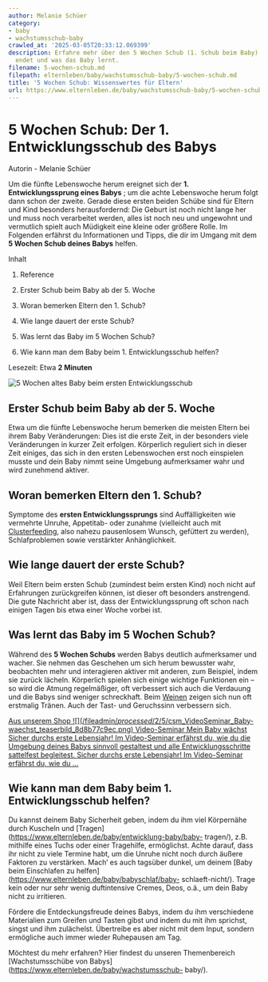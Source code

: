 ```yaml
---
author: Melanie Schüer
category:
- baby
- wachstumsschub-baby
crawled_at: '2025-03-05T20:33:12.069399'
description: Erfahre mehr über den 5 Wochen Schub (1. Schub beim Baby). Wann er beginnt,
  endet und was das Baby lernt.
filename: 5-wochen-schub.md
filepath: elternleben/baby/wachstumsschub-baby/5-wochen-schub.md
title: '5 Wochen Schub: Wissenswertes für Eltern'
url: https://www.elternleben.de/baby/wachstumsschub-baby/5-wochen-schub/
---
```


#  5 Wochen Schub: Der 1. Entwicklungsschub des Babys

Autorin - Melanie Schüer

Um die fünfte Lebenswoche herum ereignet sich der **1\. Entwicklungssprung
eines Babys** ; um die achte Lebenswoche herum folgt dann schon der zweite.
Gerade diese ersten beiden Schübe sind für Eltern und Kind besonders
herausfordernd: Die Geburt ist noch nicht lange her und muss noch verarbeitet
werden, alles ist noch neu und ungewohnt und vermutlich spielt auch Müdigkeit
eine kleine oder größere Rolle. Im Folgenden erfährst du Informationen und
Tipps, die dir im Umgang mit dem **5 Wochen Schub deines Babys** helfen.

Inhalt

1. Reference

2. Erster Schub beim Baby ab der 5. Woche 

3. Woran bemerken Eltern den 1. Schub?

4. Wie lange dauert der erste Schub?

5. Was lernt das Baby im 5 Wochen Schub?

6. Wie kann man dem Baby beim 1. Entwicklungsschub helfen?

Lesezeit: Etwa **2 Minuten**

![5 Wochen altes Baby beim ersten
Entwicklungsschub](/fileadmin/_processed_/b/a/csm_5_Wochen_Schub_Baby_74e236d54c.jpg)

##  Erster Schub beim Baby ab der 5. Woche

Etwa um die fünfte Lebenswoche herum bemerken die meisten Eltern bei ihrem
Baby Veränderungen: Dies ist die erste Zeit, in der besonders viele
Veränderungen in kurzer Zeit erfolgen. Körperlich reguliert sich in dieser
Zeit einiges, das sich in den ersten Lebenswochen erst noch einspielen musste
und dein Baby nimmt seine Umgebung aufmerksamer wahr und wird zunehmend
aktiver.

##  Woran bemerken Eltern den 1. Schub?

Symptome des **ersten Entwicklungssprungs** sind Auffälligkeiten wie vermehrte
Unruhe, Appetitab- oder zunahme (vielleicht auch mit
[Clusterfeeding](https://www.elternleben.de/baby/stillen/clusterfeeding/),
also nahezu pausenlosem Wunsch, gefüttert zu werden), Schlafproblemen sowie
verstärkter Anhänglichkeit.

##  Wie lange dauert der erste Schub?

Weil Eltern beim ersten Schub (zumindest beim ersten Kind) noch nicht auf
Erfahrungen zurückgreifen können, ist dieser oft besonders anstrengend. Die
gute Nachricht aber ist, dass der Entwicklungssprung oft schon nach einigen
Tagen bis etwa einer Woche vorbei ist.

##  Was lernt das Baby im 5 Wochen Schub?

Während des **5 Wochen Schubs** werden Babys deutlich aufmerksamer und wacher.
Sie nehmen das Geschehen um sich herum bewusster wahr, beobachten mehr und
interagieren aktiver mit anderen, zum Beispiel, indem sie zurück lächeln.
Körperlich spielen sich einige wichtige Funktionen ein – so wird die Atmung
regelmäßiger, oft verbessert sich auch die Verdauung und die Babys sind
weniger schreckhaft. Beim
[Weinen](https://www.elternleben.de/baby/entwicklung-baby/baby-weint/) zeigen
sich nun oft erstmalig Tränen. Auch der Tast- und Geruchssinn verbessern sich.

[ Aus unserem Shop ![](/fileadmin/_processed_/2/5/csm_VideoSeminar_Baby-
waechst_teaserbild_8d8b77c9ec.png) Video-Seminar Mein Baby wächst Sicher
durchs erste Lebensjahr! Im Video-Seminar erfährst du, wie du die Umgebung
deines Babys sinnvoll gestaltest und alle Entwicklungsschritte sattelfest
begleitest. Sicher durchs erste Lebensjahr! Im Video-Seminar erfährst du, wie
du …  ](/shop/video-seminar-mein-baby-waechst/)

##  Wie kann man dem Baby beim 1. Entwicklungsschub helfen?

Du kannst deinem Baby Sicherheit geben, indem du ihm viel Körpernähe durch
Kuscheln und [Tragen](https://www.elternleben.de/baby/entwicklung-baby/baby-
tragen/), z.B. mithilfe eines Tuchs oder einer Tragehilfe, ermöglichst. Achte
darauf, dass ihr nicht zu viele Termine habt, um die Unruhe nicht noch durch
äußere Faktoren zu verstärken. Mach‘ es auch tagsüber dunkel, um deinem [Baby
beim Einschlafen zu helfen](https://www.elternleben.de/baby/babyschlaf/baby-
schlaeft-nicht/). Trage kein oder nur sehr wenig duftintensive Cremes, Deos,
o.ä., um dein Baby nicht zu irritieren.

Fördere die Entdeckungsfreude deines Babys, indem du ihm verschiedene
Materialien zum Greifen und Tasten gibst und indem du mit ihm sprichst, singst
und ihm zulächelst. Übertreibe es aber nicht mit dem Input, sondern ermögliche
auch immer wieder Ruhepausen am Tag.

Möchtest du mehr erfahren? Hier findest du unseren Themenbereich
[Wachstumsschübe von Babys](https://www.elternleben.de/baby/wachstumsschub-
baby/).

